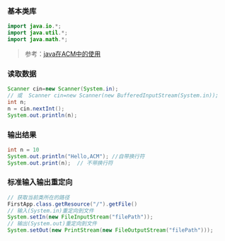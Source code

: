 ### 基本类库
```java
import java.io.*;  
import java.util.*;  
import java.math.*; 
```

> 参考：[java在ACM中的使用](http://blog.csdn.net/sssogs/article/details/8526384)

### 读取数据
```java
Scanner cin=new Scanner(System.in);  
// 或  Scanner cin=new Scanner(new BufferedInputStream(System.in));  
int n;  
n = cin.nextInt();  
System.out.println(n);  
```

### 输出结果
```java
int n = 10
System.out.println("Hello,ACM"); //自带换行符
System.out.print(n);  // 不带换行符
```

### 标准输入输出重定向
```java
// 获取当前类所在的路径
FirstApp.class.getResource("/").getFile()
// 输入(System.in)重定向到文件
System.setIn(new FileInputStream("filePath"));
// 输出(System.out)重定向到文件
System.setOut(new PrintStream(new FileOutputStream("filePath")));
```